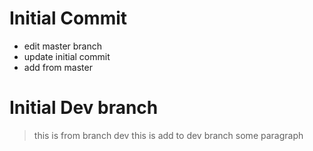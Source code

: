 # Initial Commit

- edit master branch
- update initial commit
- add from master
# Initial Dev branch
> this is from branch dev
> this is add to dev branch
> some paragraph

